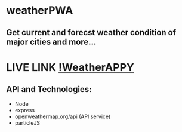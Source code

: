# weatherPWA

## Get current and forecst weather condition of major cities and more...
# LIVE LINK [!WeatherAPPY](https://weatherappy-3ba68.web.app/)

## API and Technologies:
- Node
- express
- openweathermap.org/api (API service)
- particleJS
